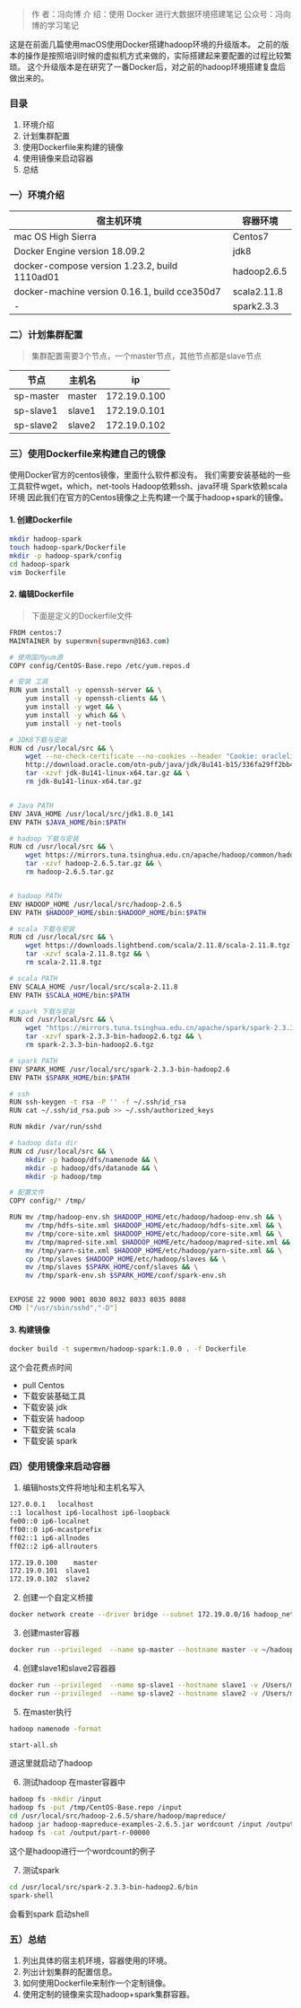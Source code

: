 > 作 者：冯向博 
> 介 绍：使用 Docker 进行大数据环境搭建笔记
> 公众号：冯向博的学习笔记

这是在前面几篇使用macOS使用Docker搭建hadoop环境的升级版本。
之前的版本的操作是按照培训时候的虚拟机方式来做的，实际搭建起来要配置的过程比较繁琐。
这个升级版本是在研究了一番Docker后，对之前的hadoop环境搭建复盘后做出来的。

### 目录
1. 环境介绍
2. 计划集群配置
3. 使用Dockerfile来构建的镜像
4. 使用镜像来启动容器
5. 总结

### 一）环境介绍
宿主机环境|容器环境
---|---
mac OS High Sierra | Centos7
Docker Engine version 18.09.2| jdk8
docker-compose version 1.23.2, build 1110ad01|hadoop2.6.5
docker-machine version 0.16.1, build cce350d7|scala2.11.8
 -|spark2.3.3


### 二）计划集群配置
> 集群配置需要3个节点，一个master节点，其他节点都是slave节点

节点 |主机名 | ip 
---|---|---
sp-master|master|172.19.0.100
sp-slave1|slave1|172.19.0.101
sp-slave2|slave2|172.19.0.102


### 三）使用Dockerfile来构建自己的镜像
使用Docker官方的centos镜像，里面什么软件都没有。
我们需要安装基础的一些工具软件wget，which，net-tools
Hadoop依赖ssh、java环境
Spark依赖scala环境
因此我们在官方的Centos镜像之上先构建一个属于hadoop+spark的镜像。

#### 1. 创建Dockerfile
```bash
mkdir hadoop-spark
touch hadoop-spark/Dockerfile
mkdir -p hadoop-spark/config
cd hadoop-spark
vim Dockerfile
```
#### 2. 编辑Dockerfile
> 下面是定义的Dockerfile文件

```bash
FROM centos:7
MAINTAINER by supermvn(supermvn@163.com)

# 使用国内yum源
COPY config/CentOS-Base.repo /etc/yum.repos.d

# 安装 工具
RUN yum install -y openssh-server && \
    yum install -y openssh-clients && \
    yum install -y wget && \
    yum install -y which && \
    yum install -y net-tools

# JDK8下载与安装
RUN cd /usr/local/src && \
    wget --no-check-certificate --no-cookies --header "Cookie: oraclelicense=accept-securebackup-cookie" \
    http://download.oracle.com/otn-pub/java/jdk/8u141-b15/336fa29ff2bb4ef291e347e091f7f4a7/jdk-8u141-linux-x64.tar.gz && \
    tar -xzvf jdk-8u141-linux-x64.tar.gz && \
    rm jdk-8u141-linux-x64.tar.gz


# Java PATH
ENV JAVA_HOME /usr/local/src/jdk1.8.0_141
ENV PATH $JAVA_HOME/bin:$PATH

# hadoop 下载与安装
RUN cd /usr/local/src && \
    wget https://mirrors.tuna.tsinghua.edu.cn/apache/hadoop/common/hadoop-2.6.5/hadoop-2.6.5.tar.gz && \
    tar -xzvf hadoop-2.6.5.tar.gz && \
    rm hadoop-2.6.5.tar.gz


# hadoop PATH
ENV HADOOP_HOME /usr/local/src/hadoop-2.6.5
ENV PATH $HADOOP_HOME/sbin:$HADOOP_HOME/bin:$PATH

# scala 下载与安装
RUN cd /usr/local/src && \
    wget https://downloads.lightbend.com/scala/2.11.8/scala-2.11.8.tgz && \
    tar -xzvf scala-2.11.8.tgz && \
    rm scala-2.11.8.tgz

# scala PATH
ENV SCALA_HOME /usr/local/src/scala-2.11.8
ENV PATH $SCALA_HOME/bin:$PATH

# spark 下载与安装
RUN cd /usr/local/src && \
    wget "https://mirrors.tuna.tsinghua.edu.cn/apache/spark/spark-2.3.3/spark-2.3.3-bin-hadoop2.6.tgz" && \
    tar -xzvf spark-2.3.3-bin-hadoop2.6.tgz && \
    rm spark-2.3.3-bin-hadoop2.6.tgz

# spark PATH
ENV SPARK_HOME /usr/local/src/spark-2.3.3-bin-hadoop2.6
ENV PATH $SPARK_HOME/bin:$PATH

# ssh 
RUN ssh-keygen -t rsa -P '' -f ~/.ssh/id_rsa
RUN cat ~/.ssh/id_rsa.pub >> ~/.ssh/authorized_keys

RUN mkdir /var/run/sshd

# hadoop data dir
RUN cd /usr/local/src && \
    mkdir -p hadoop/dfs/namenode && \
    mkdir -p hadoop/dfs/datanode && \
    mkdir -p hadoop/tmp

# 配置文件
COPY config/* /tmp/

RUN mv /tmp/hadoop-env.sh $HADOOP_HOME/etc/hadoop/hadoop-env.sh && \
    mv /tmp/hdfs-site.xml $HADOOP_HOME/etc/hadoop/hdfs-site.xml && \ 
    mv /tmp/core-site.xml $HADOOP_HOME/etc/hadoop/core-site.xml && \
    mv /tmp/mapred-site.xml $HADOOP_HOME/etc/hadoop/mapred-site.xml && \
    mv /tmp/yarn-site.xml $HADOOP_HOME/etc/hadoop/yarn-site.xml && \
    cp /tmp/slaves $HADOOP_HOME/etc/hadoop/slaves && \
    mv /tmp/slaves $SPARK_HOME/conf/slaves && \
    mv /tmp/spark-env.sh $SPARK_HOME/conf/spark-env.sh


EXPOSE 22 9000 9001 8030 8032 8033 8035 8088
CMD ["/usr/sbin/sshd","-D"]
```

#### 3. 构建镜像
```bash
docker build -t supermvn/hadoop-spark:1.0.0 . -f Dockerfile
```
这个会花费点时间
* pull Centos
* 下载安装基础工具
* 下载安装 jdk
* 下载安装 hadoop
* 下载安装 scala
* 下载安装 spark

### 四）使用镜像来启动容器
1. 编辑hosts文件将地址和主机名写入
```bash
127.0.0.1	localhost
::1	localhost ip6-localhost ip6-loopback
fe00::0	ip6-localnet
ff00::0	ip6-mcastprefix
ff02::1	ip6-allnodes
ff02::2	ip6-allrouters

172.19.0.100	master
172.19.0.101  slave1
172.19.0.102  slave2
```
2. 创建一个自定义桥接
```bash
docker network create --driver bridge --subnet 172.19.0.0/16 hadoop_net
```
3. 创建master容器
```bash
docker run --privileged  --name sp-master --hostname master -v ~/hadoop-spark/config/hosts:/etc/hosts --net hadoop_net --ip 172.19.0.100 -d -P supermvn/hadoop-spark:1.0.0 /usr/sbin/init
```
4. 创建slave1和slave2容器器
```bash
docker run --privileged  --name sp-slave1 --hostname slave1 -v /Users/mac/hadoop-spark/config/hosts:/etc/hosts --net hadoop_net --ip 172.19.0.101 -d supermvn/hadoop-spark:1.0.0 /usr/sbin/init
docker run --privileged  --name sp-slave2 --hostname slave2 -v /Users/mac/hadoop-spark/config/hosts:/etc/hosts --net hadoop_net --ip 172.19.0.102 -d supermvn/hadoop-spark:1.0.0 /usr/sbin/init
```
5. 在master执行
```bash
hadoop namenode -format

start-all.sh
```
道这里就启动了hadoop

6. 测试hadoop
在master容器中
```bash
hadoop fs -mkdir /input 
hadoop fs -put /tmp/CentOS-Base.repo /input
cd /usr/local/src/hadoop-2.6.5/share/hadoop/mapreduce/
hadoop jar hadoop-mapreduce-examples-2.6.5.jar wordcount /input /output
hadoop fs -cat /output/part-r-00000
```
这个是hadoop进行一个wordcount的例子

7. 测试spark
```bash
cd /usr/local/src/spark-2.3.3-bin-hadoop2.6/bin
spark-shell
```
会看到spark 启动shell

### 五）总结

1. 列出具体的宿主机环境，容器使用的环境。
2. 列出计划集群的配置信息。
3. 如何使用Dockerfile来制作一个定制镜像。
4. 使用定制的镜像来实现hadoop+spark集群容器。

